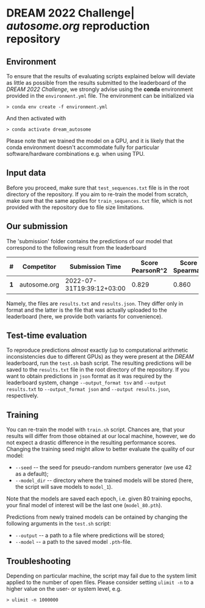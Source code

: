 # DREAM 2022 Challenge| *autosome.org* reproduction repository

## Environment
To ensure that the results of evaluating scripts explained below will deviate as little as possible from the results submitted to the leaderboard of the *DREAM 2022 Challenge*, we strongly advise using the **conda** environment provided in the `environment.yml` file. The environment can be initialized via
```
> conda env create -f environment.yml
```
And then activated with 
```
> conda activate dream_autosome
```
Please note that we trained the model on a GPU, and it is likely that the conda environment doesn't accommodate fully for particular software/hardware combinations e.g. when using TPU.

## Input data

Before you proceed, make sure that `test_sequences.txt` file is in the root directory of the repository. If you aim to re-train the model from scratch, make sure that the same applies for `train_sequences.txt` file, which is not provided with the repository due to file size limitations.

## Our submission

The 'submission' folder contains the predictions of our model that correspond to the following result from the leaderboard

|#|Competitor|Submission Time|Score PearsonR^2|Score Spearman|PearsonR^2|Spearman|
|-|----------|---------------|----------------|--------------|----------|--------|
|**1**|autosome.org|2022-07-31T19:39:12+03:00|0.829|0.860|0.952|0.979|

Namely, the files are `results.txt` and `results.json`. They differ only in format and the latter is the file that was actually uploaded to the leaderboard (here, we provide both variants for convenience).

## Test-time evaluation

To reproduce predictions *almost* exactly (up to computational arithmetic inconsistencies due to different GPUs) as they were present at the *DREAM* leaderboard,  run the `test.sh` bash script. The resulting predictions will be saved to the `results.txt` file in the root directory of the repository. If you want to obtain predictions in `json` format as it was required by the leaderboard system, change `--output_format tsv` and `--output results.txt` to `--output_format json` and `--output results.json`, respectively.

## Training

You can re-train the model with `train.sh` script. Chances are, that your results will differ from those obtained at our local machine, however, we do not expect a drastic difference in the resulting performance scores. Changing the training seed might allow to better evaluate the quality of our model:
- `--seed` -- the seed for pseudo-random numbers generator (we use 42 as a default);
- `--model_dir` -- directory where the trained models will be stored (here, the script will save models to `model_1`).

Note that the models are saved each epoch, i.e. given 80 training epochs, your final model of interest will be the last one (`model_80.pth`).

Predictions from newly trained models can be ontained by changing the following arguments in the `test.sh` script:
- `--output` -- a path to a file where predictions will be stored;
- `--model` -- a path to the saved model `.pth`-file.

## Troubleshooting

Depending on particular machine, the script may fail due to the system limit applied to the number of open files. 
Please consider setting `ulimit -n` to a higher value on the user- or system level, e.g.
```
> ulimit -n 1000000
```
